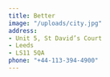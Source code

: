```yaml
---
title: Better
image: "/uploads/city.jpg"
address:
- Unit 5, St David’s Court
- Leeds
- LS11 5QA
phone: "+44-113-394-4900"
---
```

